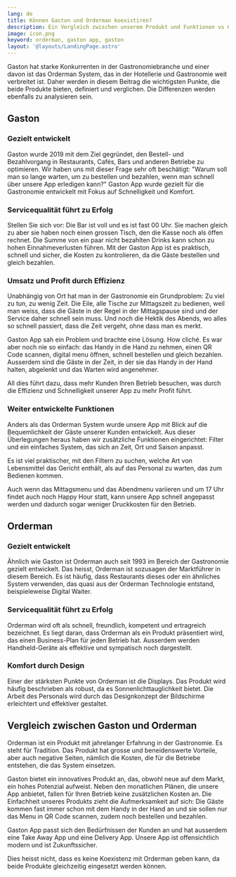 ```yaml
---
lang: de
title: Können Gaston und Orderman koexistiren?
description: Ein Vergleich zwischen unserem Produkt und Funktionen vs Orderman
image: icon.png
keyword: orderman, gaston app, gaston
layout: '@layouts/LandingPage.astro'
---
```


Gaston hat starke Konkurrenten in der Gastronomiebranche und einer davon ist das Orderman System, das in der Hotellerie und Gastronomie weit verbreitet ist. Daher werden in diesem Beitrag die wichtigsten Punkte, die beide Produkte bieten, definiert und verglichen. Die Differenzen werden ebenfalls zu analysieren sein.

## Gaston

### Gezielt entwickelt

Gaston wurde 2019 mit dem Ziel gegründet, den Bestell- und Bezahlvorgang in Restaurants, Cafés, Bars und anderen Betriebe zu optimieren. Wir haben uns mit dieser Frage sehr oft beschätigt: "Warum soll man so lange warten, um zu bestellen und bezahlen, wenn man schnell über unsere App erledigen kann?" Gaston App wurde gezielt für die Gastronomie entwickelt mit Fokus auf Schnelligkeit und Komfort.

### Servicequalität führt zu Erfolg

Stellen Sie sich vor: Die Bar ist voll und es ist fast 00 Uhr. Sie machen gleich zu aber sie haben noch einen grossen Tisch, den die Kasse noch als öffen rechnet. Die Summe von ein paar nicht bezahlten Drinks kann schon zu hohen Einnahmeverlusten führen. Mit der Gaston App ist es praktisch, schnell und sicher, die Kosten zu kontrolieren, da die Gäste bestellen und gleich bezahlen.

### Umsatz und Profit durch Effizienz

Unabhängig von Ort hat man in der Gastronomie ein Grundproblem: Zu viel zu tun, zu wenig Zeit. Die Eile, alle Tische zur Mittagszeit zu bedienen, weil man weiss, dass die Gäste in der Regel in der Mittagspause sind und der Service daher schnell sein muss. Und noch die Hektik des Abends, wo alles so schnell passiert, dass die Zeit vergeht, ohne dass man es merkt.

Gaston App sah ein Problem und brachte eine Lösung. How cliché. Es war aber noch nie so einfach: das Handy in die Hand zu nehmen, einen QR Code scannen, digital menu öffnen, schnell bestellen und gleich bezahlen. Ausserdem sind die Gäste in der Zeit, in der sie das Handy in der Hand halten, abgelenkt und das Warten wird angenehmer.

All dies führt dazu, dass mehr Kunden Ihren Betrieb besuchen, was durch die Effizienz und Schnelligkeit unserer App zu mehr Profit führt.

### Weiter entwickelte Funktionen

Anders als das Orderman System wurde unsere App mit Blick auf die Bequemlichkeit der Gäste unserer Kunden entwickelt. Aus dieser Überlegungen heraus haben wir zusätzliche Funktionen eingerichtet: Filter und ein einfaches System, das sich an Zeit, Ort und Saison anpasst.

Es ist viel praktischer, mit den Filtern zu suchen, welche Art von Lebensmittel das Gericht enthält, als auf das Personal zu warten, das zum Bedienen kommen.

Auch wenn das Mittagsmenu und das Abendmenu variieren und um 17 Uhr findet auch noch Happy Hour statt, kann unsere App schnell angepasst werden und dadurch sogar weniger Druckkosten für den Betrieb.

## Orderman

### Gezielt entwickelt

Ähnlich wie Gaston ist Orderman auch seit 1993 im Bereich der Gastronomie gezielt entwickelt. Das heisst, Orderman ist sozusagen der Marktführer in diesem Bereich. Es ist häufig, dass Restaurants dieses oder ein ähnliches System verwenden, das quasi aus der Orderman Technologie entstand, beispieleweise Digital Waiter.

### Servicequalität führt zu Erfolg

Orderman wird oft als schnell, freundlich, kompetent und ertragreich bezeichnet. Es liegt daran, dass Orderman als ein Produkt präsentiert wird, das einen Business-Plan für jeden Betrieb hat. Ausserdem werden Handheld-Geräte als effektive und sympatisch noch dargestellt.

### Komfort durch Design

Einer der stärksten Punkte von Orderman ist die Displays. Das Produkt wird häufig beschrieben als robust, da es Sonnenlichttauglichkeit bietet. Die Arbeit des Personals wird durch das Designkonzept der Bildschirme erleichtert und effektiver gestaltet.

## Vergleich zwischen Gaston und Orderman

Orderman ist ein Produkt mit jahrelanger Erfahrung in der Gastronomie. Es steht für Tradition. Das Produkt hat grosse und beneidenswerte Vorteile, aber auch negative Seiten, nämlich die Kosten, die für die Betriebe entstehen, die das System einsetzen.

Gaston bietet ein innovatives Produkt an, das, obwohl neue auf dem Markt, ein hohes Potenzial aufweist. Neben den monatlichen Plänen, die unsere App anbietet, fallen für Ihren Betrieb keine zusätzlichen Kosten an. Die Einfachheit unseres Produkts zieht die Aufmerksamkeit auf sich: Die Gäste kommen fast immer schon mit dem Handy in der Hand an und sie sollen nur das Menu in QR Code scannen, zudem noch bestellen und bezahlen. 

Gaston App passt sich den Bedürfnissen der Kunden an und hat ausserdem eine Take Away App und eine Delivery App. Unsere App ist offensichtlich modern und ist Zukunftssicher.

Dies heisst nicht, dass es keine Koexistenz mit Orderman geben kann, da beide Produkte gleichzeitig eingesetzt werden können.